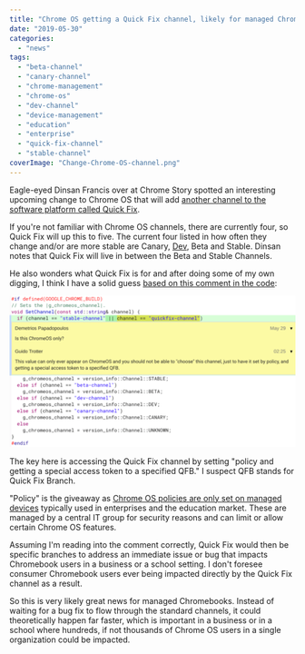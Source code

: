 ```yaml
---
title: "Chrome OS getting a Quick Fix channel, likely for managed Chromebooks"
date: "2019-05-30"
categories: 
  - "news"
tags: 
  - "beta-channel"
  - "canary-channel"
  - "chrome-management"
  - "chrome-os"
  - "dev-channel"
  - "device-management"
  - "education"
  - "enterprise"
  - "quick-fix-channel"
  - "stable-channel"
coverImage: "Change-Chrome-OS-channel.png"
---
```


Eagle-eyed Dinsan Francis over at Chrome Story spotted an interesting upcoming change to Chrome OS that will add [another channel to the software platform called Quick Fix](https://www.chromestory.com/2019/05/chrome-os-quick-fix-channel/).

If you're not familiar with Chrome OS channels, there are currently four, so Quick Fix will up this to five. The current four listed in how often they change and/or are more stable are Canary, [Dev](https://www.aboutchromebooks.com/qa/whats-the-difference-between-developer-mode-and-the-dev-channel-on-a-chromebook/), Beta and Stable. Dinsan notes that Quick Fix will live in between the Beta and Stable Channels.

He also wonders what Quick Fix is for and after doing some of my own digging, I think I have a solid guess [based on this comment in the code](https://chromium-review.googlesource.com/c/chromium/src/+/1636189/1/chrome/common/channel_info_chromeos.cc):

![](images/chrome-os-quick-fix-channel-1024x540.png)

The key here is accessing the Quick Fix channel by setting "policy and getting a special access token to a specified QFB." I suspect QFB stands for Quick Fix Branch.

"Policy" is the giveaway as [Chrome OS policies are only set on managed devices](https://support.google.com/chrome/a/answer/1375678?hl=en) typically used in enterprises and the education market. These are managed by a central IT group for security reasons and can limit or allow certain Chrome OS features.

Assuming I'm reading into the comment correctly, Quick Fix would then be specific branches to address an immediate issue or bug that impacts Chromebook users in a business or a school setting. I don't foresee consumer Chromebook users ever being impacted directly by the Quick Fix channel as a result.

So this is very likely great news for managed Chromebooks. Instead of waiting for a bug fix to flow through the standard channels, it could theoretically happen far faster, which is important in a business or in a school where hundreds, if not thousands of Chrome OS users in a single organization could be impacted.

